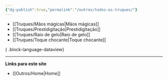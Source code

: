 ```yaml
---
{"dg-publish":true,"permalink":"/outros/todos-os-truques/"}
---
```



- [[Truques/Mãos mágicas\|Mãos mágicas]]
- [[Truques/Prestidigitação\|Prestidigitação]]
- [[Truques/Raio de gelo\|Raio de gelo]]
- [[Truques/Toque chocante\|Toque chocante]]

{ .block-language-dataview}

___
**Links para este site**  
- [[Outros/Home\|Home]]